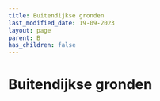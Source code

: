 ```yaml
---
title: Buitendijkse gronden
last_modified_date: 19-09-2023
layout: page
parent: B
has_children: false
---
```


Buitendijkse gronden
====================

